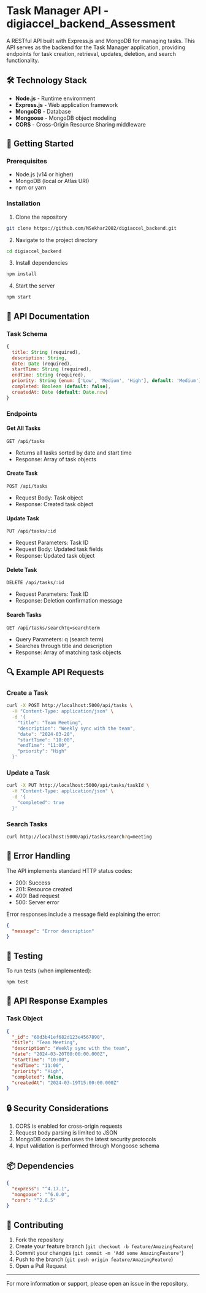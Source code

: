 # Task Manager API - digiaccel_backend_Assessment

A RESTful API built with Express.js and MongoDB for managing tasks. This API serves as the backend for the Task Manager application, providing endpoints for task creation, retrieval, updates, deletion, and search functionality.

## 🛠️ Technology Stack

- **Node.js** - Runtime environment
- **Express.js** - Web application framework
- **MongoDB** - Database
- **Mongoose** - MongoDB object modeling
- **CORS** - Cross-Origin Resource Sharing middleware

## 🚀 Getting Started

### Prerequisites

- Node.js (v14 or higher)
- MongoDB (local or Atlas URI)
- npm or yarn

### Installation

1. Clone the repository
```bash
git clone https://github.com/MSekhar2002/digiaccel_backend.git
```

2. Navigate to the project directory
```bash
cd digiaccel_backend
```

3. Install dependencies
```bash
npm install
```


4. Start the server
```bash
npm start
```

## 📝 API Documentation

### Task Schema

```javascript
{
  title: String (required),
  description: String,
  date: Date (required),
  startTime: String (required),
  endTime: String (required),
  priority: String (enum: ['Low', 'Medium', 'High'], default: 'Medium'),
  completed: Boolean (default: false),
  createdAt: Date (default: Date.now)
}
```

### Endpoints

#### Get All Tasks
```http
GET /api/tasks
```
- Returns all tasks sorted by date and start time
- Response: Array of task objects

#### Create Task
```http
POST /api/tasks
```
- Request Body: Task object
- Response: Created task object

#### Update Task
```http
PUT /api/tasks/:id
```
- Request Parameters: Task ID
- Request Body: Updated task fields
- Response: Updated task object

#### Delete Task
```http
DELETE /api/tasks/:id
```
- Request Parameters: Task ID
- Response: Deletion confirmation message

#### Search Tasks
```http
GET /api/tasks/search?q=searchterm
```
- Query Parameters: q (search term)
- Searches through title and description
- Response: Array of matching task objects

## 🔍 Example API Requests

### Create a Task
```bash
curl -X POST http://localhost:5000/api/tasks \
  -H "Content-Type: application/json" \
  -d '{
    "title": "Team Meeting",
    "description": "Weekly sync with the team",
    "date": "2024-03-20",
    "startTime": "10:00",
    "endTime": "11:00",
    "priority": "High"
  }'
```

### Update a Task
```bash
curl -X PUT http://localhost:5000/api/tasks/taskId \
  -H "Content-Type: application/json" \
  -d '{
    "completed": true
  }'
```

### Search Tasks
```bash
curl http://localhost:5000/api/tasks/search?q=meeting
```

## 🔐 Error Handling

The API implements standard HTTP status codes:
- 200: Success
- 201: Resource created
- 400: Bad request
- 500: Server error

Error responses include a message field explaining the error:
```json
{
  "message": "Error description"
}
```


## 🧪 Testing

To run tests (when implemented):
```bash
npm test
```

## 🔄 API Response Examples

### Task Object
```json
{
  "_id": "60d3b41ef682d123e4567890",
  "title": "Team Meeting",
  "description": "Weekly sync with the team",
  "date": "2024-03-20T00:00:00.000Z",
  "startTime": "10:00",
  "endTime": "11:00",
  "priority": "High",
  "completed": false,
  "createdAt": "2024-03-19T15:00:00.000Z"
}
```

## 🔒 Security Considerations

1. CORS is enabled for cross-origin requests
2. Request body parsing is limited to JSON
3. MongoDB connection uses the latest security protocols
4. Input validation is performed through Mongoose schema

## 📦 Dependencies

```json
{
  "express": "^4.17.1",
  "mongoose": "^6.0.0",
  "cors": "^2.8.5"
}
```

## 🤝 Contributing

1. Fork the repository
2. Create your feature branch (`git checkout -b feature/AmazingFeature`)
3. Commit your changes (`git commit -m 'Add some AmazingFeature'`)
4. Push to the branch (`git push origin feature/AmazingFeature`)
5. Open a Pull Request


---

For more information or support, please open an issue in the repository.
